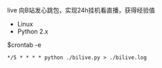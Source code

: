 live
向B站发心跳包，实现24h挂机看直播，获得经验值

* Linux
* Python 2.x

$crontab -e

`
*/5 * * * * python ./bilive.py > ./bilive.log
`

